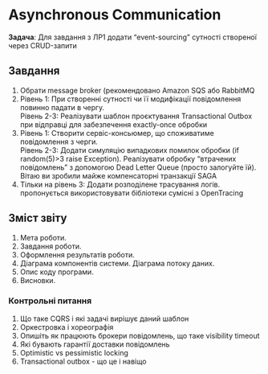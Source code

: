 # Asynchronous Communication

**Задача**: Для завдання з ЛР1 додати “event-sourcing” сутності створеної через CRUD-запити

## Завдання

1. Обрати message broker (рекомендовано Amazon SQS або RabbitMQ
2. Рівень 1: При створенні сутності чи її модифікації повідомлення повинно падати в чергу. \
Рівень 2-3: Реалізувати шаблон проєктування Transactional Outbox при відправці для забезпечення exactly-once обробки
3. Рівень 1: Створити сервіс-консьюмер, що споживатиме повідомлення з черги.  \
Рівень 2-3: Додати симуляцію випадкових помилок обробки (if random(5)>3 raise Exception). Реалізувати обробку “втрачених повідомлень” з допомогою Dead Letter Queue (просто залогуйте їй). Вітаю ви зробили майже компенсаторні транзакції SAGA
4. Тільки на рівень 3: Додати розподілене трасування логів. пропонується використовувати бібліотеки сумісні з OpenTracing  

## Зміст звіту

1. Мета роботи.
2. Завдання роботи.
3. Оформлення результатів роботи.
4. Діаграма компонентів системи. Діаграма потоку даних.
5. Опис коду програми.
6. Висновки.

### Контрольні питання

1. Що таке CQRS і які задачі вирішує даний шаблон
2. Оркестровка і хореографія
3. Опишіть як працюють брокери повідомлень, що таке visibility timeout
4. Які бувають гарантії доставки повідомлень
5. Optimistic vs pessimistic locking
6. Transactional outbox - що це і навіщо  
